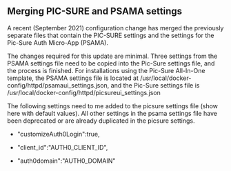 Merging PIC-SURE and PSAMA settings
-------------------

A recent (September 2021) configuration change has merged the previously separate files that contain the PIC-SURE settings and the settings for the Pic-Sure Auth Micro-App (PSAMA).  

The changes required for this update are minimal.  Three settings from the PSAMA settings file need to be copied into the Pic-Sure settings file, and the process is finished.  For installations using the Pic-Sure All-In-One template, the PSAMA settings file is located at /usr/local/docker-config/httpd/psamaui\_settings.json, and the Pic-Sure settings file is /usr/local/docker-config/httpd/picsureui\_settings.json

The following settings need to me added to the picsure settings file (show here with default values).  All other settings in the psama settings file have been deprecated or are already duplicated in the picsure settings.

 * "customizeAuth0Login":true,

 * "client\_id":"AUTH0\_CLIENT\_ID",

 * "auth0domain":"AUTH0\_DOMAIN"